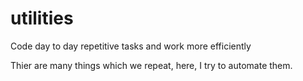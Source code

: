 # utilities
Code day to day  repetitive tasks and work more efficiently

Thier are many things which we repeat, here, I try to automate them.
